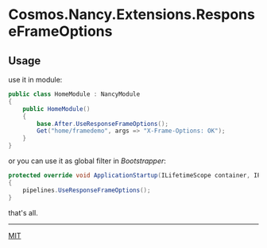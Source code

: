 # Cosmos.Nancy.Extensions.ResponseFrameOptions

## Usage

use it in module:

``` c#
public class HomeModule : NancyModule
{
    public HomeModule()
    {
        base.After.UseResponseFrameOptions();
        Get("home/framedemo", args => "X-Frame-Options: OK");
    }
}
```

or you can use it as global filter in *Bootstrapper*:

``` c#
protected override void ApplicationStartup(ILifetimeScope container, IPipelines pipelines)
{
    pipelines.UseResponseFrameOptions();
}
```

that's all.

* * *

[MIT](https://mit-license.org/)